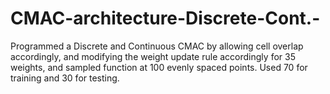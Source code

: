 # CMAC-architecture-Discrete-Cont.-

Programmed a Discrete and Continuous CMAC by allowing cell overlap accordingly, and modifying the weight update rule accordingly for 35 weights, and sampled function at 100 evenly spaced points.  Used 70 for training and 30 for testing. 
